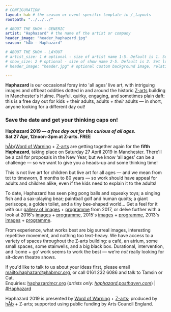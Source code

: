 ```yaml
---
# CONFIGURATION
layout: hab # the season or event-specific template in /_layouts
rootpath: "../../../"

# ABOUT THE SHOW - GENERIC
artist: "Haphazard" # the name of the artist or company
header_image: "header_haphazard.jpg"   
season: "hÅb — Haphazard" 

# ABOUT THE SHOW - LAYOUT
# artist_size: 1 # optional - size of artist name 1-5. Default is 1. Set longer names to lower values
# show_size: 2 # optional - size of show name 2-5. Default is 2. Set longer names to lower values
# header_image: "header.jpg" # optional custom background image, relative to current page

---         
```

**Haphazard** is our occasional foray into 'all ages' live art, with intriguing images and offbeat oddities dotted in and around the historic <a href="http://www.z-arts.org" target="_blank">Z-arts</a> building in Manchester's Hulme. Playful, quirky, engaging, and sometimes plain daft: this is a free day out for kids + their adults, adults + *their* adults — in short, anyone looking for a different day out!        
          
### Save the date and get your thinking caps on!         
**Haphazard 2019 — *a free day out for the curious of all ages.*<br>Sat 27 Apr, 12noon-3pm at Z-arts. FREE**         
         
[hÅb](/hab)/[Word of Warning](/) + <a href="http://www.z-arts.org" target="_blank">Z-arts</a> are getting together again for the **fifth Haphazard**, taking place on Saturday 27 April 2019 in Manchester. There'll be a call for proposals in the New Year, but we know ‘all ages’ can be a challenge — so we want to give you a heads-up and some thinking time!          

This is not live art for children but live art for all ages — and we mean from tot to timeworn, 8 months to 80 years — so work should have appeal for adults and children alike, even if the kids need to explain it to the adults!        
            
To date, Haphazard has seen ping pong balls and squeaky toys; a singing fish and a sax-playing bear; paintball golf and human quoits; a giant periscope, a golden toilet, and a tiny bee-shaped world… Get a feel for it with our [gallery of images](/galleries/2018-emergency) + [programme](/archive/2017-haphazard) from 2017, or delve further with a look at 2016's [images](/galleries/2016-haphazard) + [programme](/archive/2016-haphazard), 2015's [images](/galleries/2015-haphazard) + [programme](/archive/2015-haphazard), 2013's [images](/galleries//2013-haphazard) + [programme](/archive/2013-spring/haphazard).         
        
From experience, what works best are big surreal images, interesting repetitive movement, and nothing too text-heavy. We have access to a variety of spaces throughout the Z-arts building: a café, an atrium, some small spaces, some stairwells, and a big black box. Durational, intervention, and ‘come + go’ work seems to work the best — we're *not* really looking for sit-down theatre shows.           
         
If you'd like to talk to us about your ideas first, please email <mailto:haphazard@habmcr.org>, or call 0161 232 6086 and talk to Tamsin or Cat.        
Enquiries: <a href="http://haphazardmcr.org" target="_blank">haphazardmcr.org</a> (*artists only: <a href="http://haphazard.posthaven.com" target="_blank">haphazard.posthaven.com</a>*) | <a href="http://twitter.com/hashtag/Haphazard" target="_blank">#Haphazard</a>
        
Haphazard 2019 is presented by [Word of Warning](/) + <a href="http://www.z-arts.org" target="_blank">Z-arts</a>; produced by [hÅb](/hab) + Z-arts; supported using public funding by Arts Council England.
